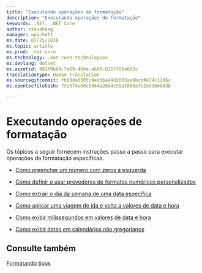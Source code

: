 ```yaml
---
title: "Executando operações de formatação"
description: "Executando operações de formatação"
keywords: .NET, .NET Core
author: stevehoag
manager: wpickett
ms.date: 07/25/2016
ms.topic: article
ms.prod: .net-core
ms.technology: .net-core-technologies
ms.devlang: dotnet
ms.assetid: 982f0b64-7e69-4bbe-a688-0117f86a603c
translationtype: Human Translation
ms.sourcegitcommit: fb00da6505c9edb6a49d2003ae9bcb8e74c11d6c
ms.openlocfilehash: 7cc5f4e68cb944a2684c58af866afe1edd66d43b

---
```


# <a name="performing-formatting-operations"></a>Executando operações de formatação

Os tópicos a seguir fornecem instruções passo a passo para executar operações de formatação específicas.

* [Como preencher um número com zeros à esquerda](pad-number.md)

* [Como definir e usar provedores de formatos numéricos personalizados](define-custom.md)

* [Como extrair o dia da semana de uma data específica](extract-day.md)

* [Como aplicar uma viagem de ida e volta a valores de data e hora](roundtrip.md)

* [Como exibir milissegundos em valores de data e hora](display-milliseconds.md)

* [Como exibir datas em calendários não gregorianos](display-dates.md)

## <a name="see-also"></a>Consulte também

[Formatando tipos](formatting-types.md)



<!--HONumber=Nov16_HO4-->



